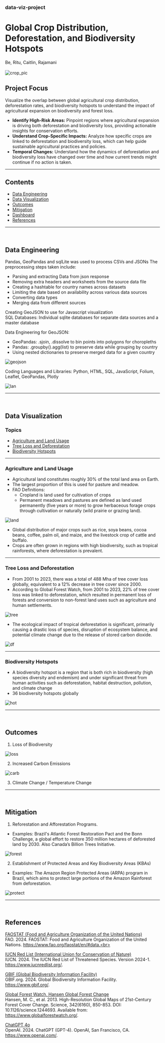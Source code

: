 ### data-viz-project
# Global Crop Distribution, Deforestation, and Biodiversity Hotspots
Be, Ritu, Caitlin, Rajamani
<br>
<br>
![crop_pic](https://github.com/epsilonite/data-viz-project/blob/main/static/images/read_me.avif)
<br>
## Project Focus
Visualize the overlap between global agricultural crop distribution, deforestation rates, and biodiversity hotspots to understand the impact of agricultural expansion on biodiversity and forest loss.<br>

- **Identify High-Risk Areas:** Pinpoint regions where agricultural expansion is driving both deforestation and biodiversity loss, providing actionable insights for conservation efforts.<br>
- **Understand Crop-Specific Impacts:** Analyze how specific crops are linked to deforestation and biodiversity loss, which can help guide sustainable agricultural practices and policies.<br>
- **Temporal Changes:** Understand how the dynamics of deforestation and biodiversity loss have changed over time and how current trends might continue if no action is taken.



---

## Contents

- [Data Engineering](#Data-Engineering)
- [Data Visualization](#Data-Visualization)
- [Outcomes](#Outcomes)
- [Mitigation](#Mitigation)
- [Dashboard](https://epsilonite.github.io/data-viz-project/)
- [References](#References)

---
<br>

## Data Engineering

Pandas, GeoPandas and sqlLite was used to process CSVs and JSONs
The preprocessing steps taken include: 
- Parsing and extracting Data from json response
- Removing extra headers and worksheets from the source data file
- Creating a hashtable for country names across datasets
- Limiting the date based on availability across various data sources 
- Converting data types
- Merging data from different sources
  
Creating GeoJSON  to use for Javascript visualization<br>
SQL Databases: Individual sqlite databases for separate data sources and a master database

Data Engineering for GeoJSON:
- GeoPandas: .sjoin, .dissolve to bin points into polygons for choropleths
- Pandas: .groupby().agg(list) to preserve data while grouping by country
- Using nested dictionaries to preserve merged data for a given country

![geojson](https://github.com/epsilonite/data-viz-project/blob/main/static/images/geojson_image.png)

Coding Languages and Libraries: Python, HTML, SQL, JavaScript, Folium, Leaflet, GeoPandas, Plotly

![lan](https://github.com/epsilonite/data-viz-project/blob/main/static/images/lan_lib.png)

---
<br>

## Data Visualization

### Topics
  - [Agriculture and Land Usage](#Agriculture-and-Land-Usage)
  - [Tree Loss and Deforestation](#Tree-Loss-and-Deforestation)
  - [Biodiversity Hotspots](#Biodiversity-Hotspots)

---

### Agriculture and Land Usage

- Agricultural land constitutes roughly 30% of the total land area on Earth.
- The largest proportion of this is used for pasture and meadow.
- FAO Definitions:
  - Cropland is land used for cultivation of crops
  - Permanent meadows and pastures are defined as land used permanently (five years or more) to grow herbaceous forage       crops through cultivation or naturally (wild prairie or grazing land). 

![land](https://github.com/epsilonite/data-viz-project/blob/main/static/images/land_use_graph.png)

- Global distribution of major crops such as rice, soya beans, cocoa beans, coffee, 
palm oil, and maize, and the livestock crop of cattle and buffalo.
- Crops are often grown in regions with high biodiversity, such as tropical rainforests, where deforestation is prevalent.

---

### Tree Loss and Deforestation

- From 2001 to 2023, there was a total of 488 Mha of tree cover loss globally, equivalent to a 12% decrease in tree cover since 2000.
- According to Global Forest Watch, from 2001 to 2023, 22% of tree cover loss was linked to deforestation, which resulted in permanent loss of forests and conversion to non-forest land uses such as agriculture and human settlements.

![tree](https://github.com/epsilonite/data-viz-project/blob/main/static/images/tree_cover_loss_animation_edited.gif)

- The ecological impact of tropical deforestation is significant, primarily causing a drastic loss of species, disruption of ecosystem balance, and potential climate change due to the release of stored carbon dioxide.

![df](https://github.com/epsilonite/data-viz-project/blob/main/static/images/deforest.png)

---

### Biodiversity Hotspots

- A biodiversity hotspot is a region that is both rich in biodiversity (high species diversity and endemism) and under significant threat from human activities such as deforestation, habitat destruction, pollution, and climate change
- 36 biodiversity hotspots globally

![hot](https://github.com/epsilonite/data-viz-project/blob/main/static/images/hotspots.png)

---
<br>

## Outcomes

1. Loss of Biodiversity

![loss](https://github.com/epsilonite/data-viz-project/blob/main/static/images/bio_loss.png)

2. Increased Carbon Emissions

![carb](https://github.com/epsilonite/data-viz-project/blob/main/static/images/carbon_emissions.png)

3. Climate Change / Temperature Change


---
<br>

## Mitigation


1. Reforestation and Afforestation Programs.
  - Examples: Brazil's Atlantic Forest Restoration Pact and the Bonn Challenge, a global effort to restore 350 million       hectares of deforested land by 2030. Also Canada’s Billion Trees Initiative.

![forest](https://github.com/epsilonite/data-viz-project/blob/main/static/images/tree_gain.png)

2. Establishment of Protected Areas and Key Biodiversity Areas (KBAs)
  - Examples: The Amazon Region Protected Areas (ARPA) program in Brazil, which aims to protect large portions of the         Amazon Rainforest from deforestation.

![protect](https://github.com/epsilonite/data-viz-project/blob/main/static/images/protect.png)

---
<br>

## References
[FAOSTAT (Food and Agriculture Organization of the United Nations)](https://www.fao.org/faostat/en/#data)<br>
FAO. 2024. FAOSTAT: Food and Agriculture Organization of the United Nations. https://www.fao.org/faostat/en/#data.<br>

[IUCN Red List (International Union for Conservation of Nature)](https://www.iucnredlist.org/)<br>
IUCN. 2024. The IUCN Red List of Threatened Species. Version 2024-1. https://www.iucnredlist.org/.

[GBIF (Global Biodiversity Information Facility)](https://www.gbif.org/)<br>
GBIF.org. 2024. Global Biodiversity Information Facility. https://www.gbif.org/.

[Global Forest Watch, Hansen Global Forest Change](https://www.globalforestwatch.org/)<br>
Hansen, M. C., et al. 2013. High-Resolution Global Maps of 21st-Century Forest Cover Change. Science, 342(6160), 850-853. DOI: 10.1126/science.1244693. Available from: https://www.globalforestwatch.org/.

[ChatGPT 4o](https://chatgpt.com/)<br>
OpenAI. 2024. ChatGPT (GPT-4). OpenAI, San Francisco, CA. https://www.openai.com/.

